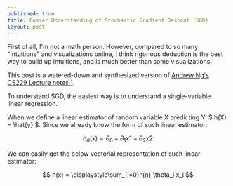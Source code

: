 ```yaml
---
published: true
title: Easier Understanding of Stochastic Gradient Descent (SGD)
layout: post
---
```






First of all, I'm not a math person. However, compared to so many "intuitions" and visualizations online, I think rigorious deduction is the best way to build up intuitions, and is much better than some visualizations.

This post is a watered-down and synthesized version of [Andrew Ng's CS229 Lecture notes 1](http://cs229.stanford.edu/notes/cs229-notes1.pdf).

To understand SGD, the easiest way is to understand a single-variable linear regression.

When we define a linear estimator of random variable X predicting Y: $ h(X) =  \hat{y} $. Since we already know the form of such linear estimator:

$$ h_{\theta}(x) = \theta_0 + \theta_1 x1 + \theta_2 x2 $$

We can easily get the below vectorial representation of such linear estimator:

$$ h(x) = \displaystyle\sum_{i=0}^{n} \theta_i x_i  $$
